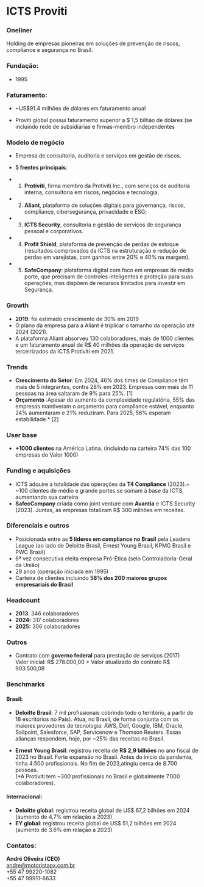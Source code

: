 # ICTS Proviti

### Oneliner
Holding de empresas pioneiras em soluções de prevenção de riscos, compliance e segurança no Brasil. 

### Fundação:
- 1995

### Faturamento:
- ~US$91.4 milhões de dólares em faturamento anual  
* Proviti global possui faturamento superior a $ 1,5 bilhão de dólares 
(se incluindo rede de subsidiárias e firmas-membro independentes

### Modelo de negócio
- Empresa de consultoria, auditoria e serviços em gestão de riscos.

- **5 frentes principais**:

- 1) **Protiviti**, firma membro da Protiviti Inc., com serviços de auditoria interna, consultoria em riscos, negócios e tecnologia; 

- 2) **Aliant**, plataforma de soluções digitais para governança, riscos, compliance, cibersegurança, privacidade e ESG;
- 3) **ICTS Security**, consultoria e gestão de serviços de segurança pessoal e corporativos.
- 4) **Profit Shield**, plataforma de prevenção de perdas de estoque 
(resultados comprovados da ICTS na estruturação e redução de perdas em varejistas, com ganhos entre 20% e 40% na margem).
- 5) **SafeCompany**: plataforma digital com foco em empresas de médio porte, que precisam de controles inteligentes e proteção para suas operações, mas dispõem de recursos limitados para investir em Segurança. 

###  Growth

- **2019**: foi estimado crescimento de 30% em 2019
- O plano da empresa para a Aliant é triplicar o tamanho da operação até 2024 (2021). 
- A plataforma Aliant absorveu 130 colaboradores, mais de 1000 clientes e um faturamento anual de R$ 40 milhões da operação de serviços terceirizados da ICTS Protiviti em 2021.


### Trends

- **Crescimento do Setor**: Em 2024, 46% dos times de Compliance têm mais de 5 integrantes, contra 28% em 2023. Empresas com mais de 11 pessoas na área saltaram de 9% para 25%. [1]
- **Orçamento** :Apesar do aumento da complexidade regulatória, 55% das empresas mantiveram o orçamento para compliance estável, enquanto 24% aumentaram e 21% reduziram. Para 2025, 56% esperam estabilidade.* [2]


### User base
- **+1000 clientes** na América Latina.
  (incluindo na carteira 74% das 100 empresas do Valor 1000)

### Funding e aquisições
- ICTS adquire a totalidade das operações da **T4 Compliance** (2023).+ ~100 clientes de médio e grande portes se somam à base da ICTS, aumentando sua carteira
- **SafecCompany** criada como joint venture com **Avantia** e ICTS Security (2023). Juntas, as empresas totalizam R$ 300 milhões em receitas.

### Diferenciais e outros
- Posicionada entre as **5 líderes em compliance no Brasil** pela Leaders League
 (ao lado de Deloitte Brasil, Ernest Young Brasil, KPMG Brasil e PWC Brasil)
- 6ª vez consecutiva eleita empresa Pró-Ética (selo Controladoria-Geral da União)
- 29 anos (operação iniciada em 1995)
- Carteira de clientes incluindo **58% dos 200 maiores grupos empresariais do Brasil** 


### Headcount
- **2013**: 346 colaboradores
- **2024:** 317 colaboradores  
- **2025:** 306 colaboradores


### Outros

- Contrato com **governo federal** para prestação de serviços (2017) <br>
Valor inicial: R$ 278.000,00 > Valor atualizado do contrato R$ 903.500,08


### Benchmarks
#### Brasil:
- **Deloitte Brasil**: 7 mil profissionais cobrindo todo o território, a partir de 18 escritórios no País). Atua, no Brasil, de forma conjunta com os maiores provedores de tecnologia: AWS, Dell, Google, IBM, Oracle, Sailpoint, Salesforce, SAP, Servicenow e Thomson Reuters. Essas alianças respondem, hoje, por ~25% das receitas no Brasil.

- **Ernest Young Brasil**: registrou receita de **R$ 2,9 bilhões** no ano fiscal de 2023 no Brasil. Forte expansão no Brasil. Antes do início da pandemia, tinha 4.500 profissionais. No fim de 2023,atingiu cerca de 8.700 pessoas. <br>
 (*A Protiviti tem ~300 profissionais no Brasil e globalmente 7.000 colaboradores).

#### Internacional:
- **Deloitte global**:  registrou receita global de US$ 67,2 bilhões em 2024  (aumento de 4,7% em relação a 2023)
- **EY global**: registrou receita global de US$ 51,2 bilhões em 2024 (aumento de 3.6% em relação a 2023)

### Contatos:
**André Oliveira (CEO)**  
andre@motoristapx.com.br  
+55 47 99220-1082  
+55 47 99911-6633  
